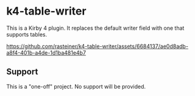 # k4-table-writer
This is a Kirby 4 plugin. It replaces the default writer field with one that supports tables.

https://github.com/rasteiner/k4-table-writer/assets/6684137/ae0d8adb-a8f4-401b-a4de-1d1ba481e4b7

## Support
This is a "one-off" project. No support will be provided. 
